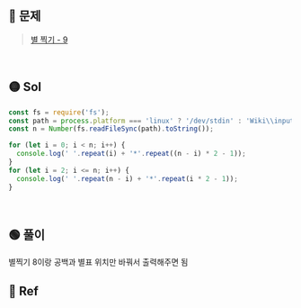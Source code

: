 ## 🔴 문제

> [별 찍기 - 9](https://www.acmicpc.net/problem/2446)

<br/>

## 🟡 Sol

```js
const fs = require('fs');
const path = process.platform === 'linux' ? '/dev/stdin' : 'Wiki\\input.txt';
const n = Number(fs.readFileSync(path).toString());

for (let i = 0; i < n; i++) {
  console.log(' '.repeat(i) + '*'.repeat((n - i) * 2 - 1));
}
for (let i = 2; i <= n; i++) {
  console.log(' '.repeat(n - i) + '*'.repeat(i * 2 - 1));
}
```

<br/>

## 🟢 풀이

별찍기 8이랑 공백과 별표 위치만 바꿔서 출력해주면 됨
<br/>

## 🔵 Ref

>
